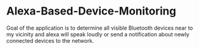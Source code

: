 # Alexa-Based-Device-Monitoring

Goal of the application is to determine all visible Bluetooth devices near to my vicinity and alexa will speak loudly or send a notification about newly connected devices to the network.

